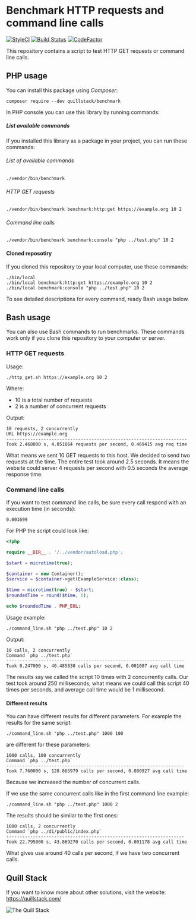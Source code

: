 # Benchmark HTTP requests and command line calls

[![StyleCI](https://github.styleci.io/repos/291494182/shield?branch=master)](https://github.styleci.io/repos/291494182?branch=master)
[![Build Status](https://travis-ci.org/quillstack/benchmark.svg?branch=master)](https://travis-ci.org/quillstack/benchmark)
[![CodeFactor](https://www.codefactor.io/repository/github/quillstack/benchmark/badge)](https://www.codefactor.io/repository/github/quillstack/benchmark)

This repository contains a script to test HTTP GET requests or command line calls.

## PHP usage

You can install this package using _Composer_:

```
composer require --dev quillstack/benchmark
```

In PHP console you can use this library by running commands:

##### List available commands

If you installed this library as a package in your project, you
can run these commands:

###### List of available commands

```
./vendor/bin/benchmark
```

###### HTTP GET requests

```
./vendor/bin/benchmark benchmark:http:get https://example.org 10 2
```

###### Command line calls

```
./vendor/bin/benchmark benchmark:console "php ../test.php" 10 2
```

#### Cloned reposotiry

If you cloned this repository to your local computer, use
these commands:

```
./bin/local
./bin/local benchmark:http:get https://example.org 10 2
./bin/local benchmark:console "php ../test.php" 10 2
```


To see detailed descriptions for every command, ready Bash usage below.

## Bash usage

You can also use Bash commands to run benchmarks. These commands
work only if you clone this repository to your computer or server.

### HTTP GET requests

Usage:

```
./http_get.sh https://example.org 10 2
```

Where:
- 10 is a total number of requests
- 2 is a number of concurrent requests

Output:

```
10 requests, 2 concurrently
URL https://example.org
--------------------------------------------------------------------
Took 2.468000 s, 4.051864 requests per second, 0.469415 avg req time
```

What means we sent 10 GET requests to this host. We decided to send two
requests at the time. The entire test took around 2.5 seconds. It means
the website could server 4 requests per second with 0.5 seconds the average
response time.

### Command line calls

If you want to test command line calls, be sure every call respond with
an execution time (in seconds):

```
0.001699
``` 

For PHP the script could look like:

```php
<?php

require __DIR__ . '/../vendor/autoload.php';

$start = microtime(true);

$container = new Container();
$service = $container->get(ExampleService::class);

$time = microtime(true) - $start;
$roundedTime = round($time, 6);

echo $roundedTime . PHP_EOL;
```

Usage example:

```
./command_line.sh "php ../test.php" 10 2
```

Output:

```
10 calls, 2 concurrently
Command `php ../test.php`
-------------------------------------------------------------------
Took 0.247000 s, 40.485830 calls per second, 0.001087 avg call time
```

The results say we called the script 10 times with 2 concurrently calls.
Our test took around 250 milliseconds, what means we could call this
script 40 times per seconds, and average call time would be 1 millisecond.

#### Different results

You can have different results for different parameters. For example the
results for the same script:

```
./command_line.sh "php ../test.php" 1000 100
```

are different for these parameters:

```
1000 calls, 100 concurrently
Command `php ../test.php`
-------------------------------------------------------------------
Took 7.760000 s, 128.865979 calls per second, 0.080927 avg call time
```

Because we increased the number of concurrent calls.

If we use the same concurrent calls like in the first command line example:

```
./command_line.sh "php ../test.php" 1000 2
```

The results should be similar to the first ones:

```
1000 calls, 2 concurrently
Command `php ../di/public/index.php`
-------------------------------------------------------------------
Took 22.795000 s, 43.869270 calls per second, 0.001178 avg call time
```

What gives use around 40 calls per second, if we have two concurrent
calls.

## Quill Stack

If you want to know more about other solutions, visit the website: \
https://quillstack.com/ 

![The Quill Stack](http://quillstack.com/quillstack.png)
